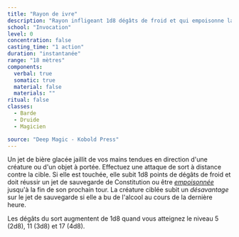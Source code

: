 ```yaml
---
title: "Rayon de ivre"
description: "Rayon infligeant 1d8 dégâts de froid et qui empoisonne la cible."
school: "Invocation"
level: 0
concentration: false
casting_time: "1 action"
duration: "instantanée"
range: "18 mètres"
components:
  verbal: true
  somatic: true
  material: false
  materials: ""
ritual: false
classes:
  - Barde
  - Druide
  - Magicien

source: "Deep Magic - Kobold Press"
---
```

Un jet de bière glacée jaillit de vos mains tendues en direction d'une créature ou d'un objet à portée. Effectuez une attaque de sort à distance contre la cible. Si elle est touchée, elle subit 1d8 points de dégâts de froid et doit réussir un jet de sauvegarde de Constitution ou être [_empoisonnée_](/gerer-la-sante-du-personnage/#empoisonne) jusqu'à la fin de son prochain tour. La créature ciblée subit un _désavantage_ sur le jet de sauvegarde si elle a bu de l'alcool au cours de la dernière heure.

Les dégâts du sort augmentent de 1d8 quand vous atteignez le niveau 5 (2d8), 11 (3d8) et 17 (4d8).

